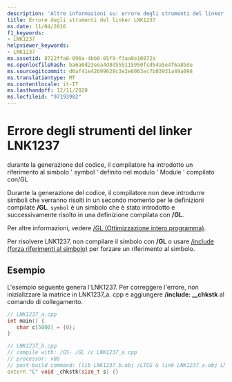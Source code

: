 ```yaml
---
description: 'Altre informazioni su: errore degli strumenti del linker LNK1237'
title: Errore degli strumenti del linker LNK1237
ms.date: 11/04/2016
f1_keywords:
- LNK1237
helpviewer_keywords:
- LNK1237
ms.assetid: 8722ffa8-096a-4bb0-85f9-f3aa0e10872a
ms.openlocfilehash: ba6a0d23eea4d8d555115950fcd54a5e4f6a8bde
ms.sourcegitcommit: d6af41e42699628c3e2e6063ec7b03931a49a098
ms.translationtype: MT
ms.contentlocale: it-IT
ms.lasthandoff: 12/11/2020
ms.locfileid: "97193982"
---
```

# <a name="linker-tools-error-lnk1237"></a>Errore degli strumenti del linker LNK1237

durante la generazione del codice, il compilatore ha introdotto un riferimento al simbolo ' symbol ' definito nel modulo ' Module ' compilato con/GL

Durante la generazione del codice, il compilatore non deve introdurre simboli che verranno risolti in un secondo momento per le definizioni compilate **/GL**. `symbol` è un simbolo che è stato introdotto e successivamente risolto in una definizione compilata con **/GL**.

Per altre informazioni, vedere [/GL (Ottimizzazione intero programma)](../../build/reference/gl-whole-program-optimization.md).

Per risolvere LNK1237, non compilare il simbolo con **/GL** o usare [/include (forza riferimenti al simbolo)](../../build/reference/include-force-symbol-references.md) per forzare un riferimento al simbolo.

## <a name="example"></a>Esempio

L'esempio seguente genera l'LNK1237. Per correggere l'errore, non inizializzare la matrice in LNK1237_a. cpp e aggiungere **/include: __chkstk** al comando di collegamento.

```cpp
// LNK1237_a.cpp
int main() {
   char c[5000] = {0};
}
```

```cpp
// LNK1237_b.cpp
// compile with: /GS- /GL /c LNK1237_a.cpp
// processor: x86
// post-build command: (lib LNK1237_b.obj /LTCG & link LNK1237_a.obj LNK1237_b.lib /nodefaultlib /entry:main /LTCG)
extern "C" void _chkstk(size_t s) {}
```
